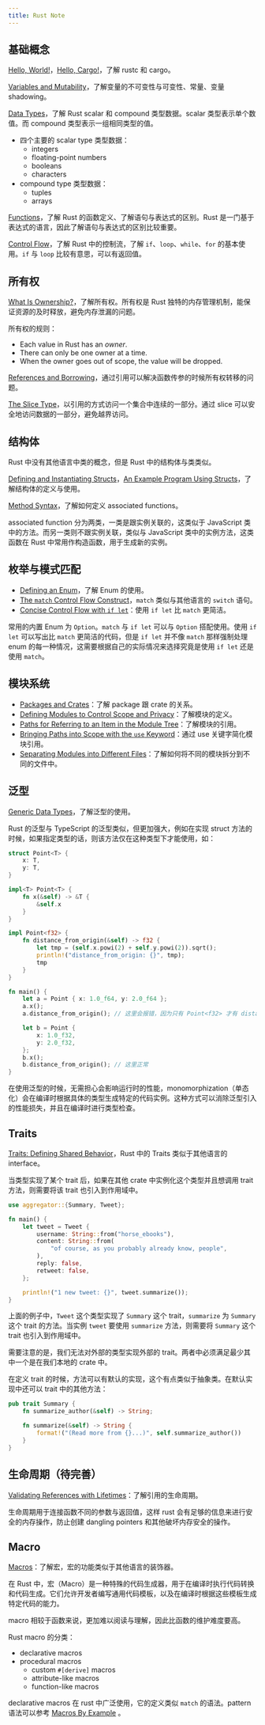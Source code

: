 ```yaml
---
title: Rust Note
---
```

## 基础概念

[Hello, World!](https://doc.rust-lang.org/book/ch01-02-hello-world.html#hello-world)，[Hello, Cargo!](https://doc.rust-lang.org/book/ch01-03-hello-cargo.html#hello-cargo)，了解 rustc 和 cargo。

[Variables and Mutability](https://doc.rust-lang.org/book/ch03-01-variables-and-mutability.html#variables-and-mutability)，了解变量的不可变性与可变性、常量、变量 shadowing。

[Data Types](https://doc.rust-lang.org/book/ch03-02-data-types.html#data-types)，了解 Rust scalar 和 compound 类型数据。scalar 类型表示单个数值。而 compound 类型表示一组相同类型的值。

- 四个主要的 scalar type 类型数据：
	- integers
	- floating-point numbers
	- booleans
	- characters
- compound type 类型数据：
	- tuples
	- arrays

[Functions](https://doc.rust-lang.org/book/ch03-03-how-functions-work.html#functions)，了解 Rust 的函数定义、了解语句与表达式的区别。Rust 是一门基于表达式的语言，因此了解语句与表达式的区别比较重要。

[Control Flow](https://doc.rust-lang.org/book/ch03-05-control-flow.html#control-flow)，了解 Rust 中的控制流，了解 `if`、`loop`、`while`、`for` 的基本使用。`if` 与 `loop` 比较有意思，可以有返回值。

## 所有权

[What Is Ownership?](https://doc.rust-lang.org/book/ch04-01-what-is-ownership.html#what-is-ownership)，了解所有权。所有权是 Rust 独特的内存管理机制，能保证资源的及时释放，避免内存泄漏的问题。

所有权的规则：
- Each value in Rust has an _owner_.
- There can only be one owner at a time.
- When the owner goes out of scope, the value will be dropped.

[References and Borrowing](https://doc.rust-lang.org/book/ch04-02-references-and-borrowing.html#references-and-borrowing)，通过引用可以解决函数传参的时候所有权转移的问题。

[The Slice Type](https://doc.rust-lang.org/book/ch04-03-slices.html#the-slice-type)，以引用的方式访问一个集合中连续的一部分。通过 slice 可以安全地访问数据的一部分，避免越界访问。

## 结构体

Rust 中没有其他语言中类的概念，但是 Rust 中的结构体与类类似。

[Defining and Instantiating Structs](https://doc.rust-lang.org/book/ch05-01-defining-structs.html#defining-and-instantiating-structs)，[An Example Program Using Structs](https://doc.rust-lang.org/book/ch05-02-example-structs.html#an-example-program-using-structs)，了解结构体的定义与使用。

[Method Syntax](https://doc.rust-lang.org/book/ch05-03-method-syntax.html#method-syntax)，了解如何定义 associated functions。

associated function 分为两类，一类是跟实例关联的，这类似于 JavaScript 类中的方法。而另一类则不跟实例关联，类似与 JavaScript 类中的实例方法，这类函数在 Rust 中常用作构造函数，用于生成新的实例。

## 枚举与模式匹配

- [Defining an Enum](https://doc.rust-lang.org/book/ch06-01-defining-an-enum.html#defining-an-enum)，了解 Enum 的使用。
- [The `match` Control Flow Construct](https://doc.rust-lang.org/book/ch06-02-match.html#the-match-control-flow-construct)，`match` 类似与其他语言的 `switch` 语句。
- [Concise Control Flow with `if let`](https://doc.rust-lang.org/book/ch06-03-if-let.html#concise-control-flow-with-if-let)：使用 `if let` 比 `match` 更简洁。

常用的内置 Enum 为 `Option`。`match` 与 `if let` 可以与 `Option` 搭配使用。使用 `if let` 可以写出比 `match` 更简洁的代码，但是 `if let` 并不像 `match` 那样强制处理 enum 的每一种情况，这需要根据自己的实际情况来选择究竟是使用 `if let` 还是使用 `match`。

## 模块系统

- [Packages and Crates](https://doc.rust-lang.org/book/ch07-01-packages-and-crates.html#packages-and-crates)：了解 package 跟 crate 的关系。
- [Defining Modules to Control Scope and Privacy](https://doc.rust-lang.org/book/ch07-02-defining-modules-to-control-scope-and-privacy.html#defining-modules-to-control-scope-and-privacy)：了解模块的定义。
- [Paths for Referring to an Item in the Module Tree](https://doc.rust-lang.org/book/ch07-03-paths-for-referring-to-an-item-in-the-module-tree.html#paths-for-referring-to-an-item-in-the-module-tree)：了解模块的引用。
- [Bringing Paths into Scope with the `use` Keyword](https://doc.rust-lang.org/book/ch07-04-bringing-paths-into-scope-with-the-use-keyword.html#bringing-paths-into-scope-with-the-use-keyword)：通过 use 关键字简化模块引用。
- [Separating Modules into Different Files](https://doc.rust-lang.org/book/ch07-05-separating-modules-into-different-files.html#separating-modules-into-different-files)：了解如何将不同的模块拆分到不同的文件中。

## 泛型

[Generic Data Types](https://doc.rust-lang.org/book/ch10-01-syntax.html#generic-data-types)，了解泛型的使用。

Rust 的泛型与 TypeScript 的泛型类似，但更加强大，例如在实现 struct 方法的时候，如果指定类型的话，则该方法仅在这种类型下才能使用，如：

```rust
struct Point<T> {
    x: T,
    y: T,
}

impl<T> Point<T> {
    fn x(&self) -> &T {
        &self.x
    }
}

impl Point<f32> {
    fn distance_from_origin(&self) -> f32 {
        let tmp = (self.x.powi(2) + self.y.powi(2)).sqrt();
        println!("distance_from_origin: {}", tmp);
        tmp
    }
}

fn main() {
    let a = Point { x: 1.0_f64, y: 2.0_f64 };
    a.x();
    a.distance_from_origin(); // 这里会报错，因为只有 Point<f32> 才有 distance_from_origin 方法

    let b = Point {
        x: 1.0_f32,
        y: 2.0_f32,
    };
    b.x();
    b.distance_from_origin(); // 这里正常
}
```

在使用泛型的时候，无需担心会影响运行时的性能，monomorphization（单态化）会在编译时根据具体的类型生成特定的代码实例。这种方式可以消除泛型引入的性能损失，并且在编译时进行类型检查。

## Traits

[Traits: Defining Shared Behavior](https://doc.rust-lang.org/book/ch10-02-traits.html#traits-defining-shared-behavior)，Rust 中的 Traits 类似于其他语言的 interface。

当类型实现了某个 trait 后，如果在其他 crate 中实例化这个类型并且想调用 trait 方法，则需要将该 trait 也引入到作用域中。

```rust
use aggregator::{Summary, Tweet};

fn main() {
    let tweet = Tweet {
        username: String::from("horse_ebooks"),
        content: String::from(
            "of course, as you probably already know, people",
        ),
        reply: false,
        retweet: false,
    };

    println!("1 new tweet: {}", tweet.summarize());
}
```

上面的例子中，`Tweet` 这个类型实现了 `Summary` 这个 trait，`summarize` 为 `Summary` 这个 trait 的方法。当实例 `tweet` 要使用 `summarize` 方法，则需要将 `Summary` 这个 trait 也引入到作用域中。

需要注意的是，我们无法对外部的类型实现外部的 trait。两者中必须满足最少其中一个是在我们本地的 crate 中。

在定义 trait 的时候，方法可以有默认的实现，这个有点类似于抽象类。在默认实现中还可以 trait 中的其他方法：

```rust
pub trait Summary {
    fn summarize_author(&self) -> String;

    fn summarize(&self) -> String {
        format!("(Read more from {}...)", self.summarize_author())
    }
}
```

## 生命周期（待完善）

[Validating References with Lifetimes](https://doc.rust-lang.org/book/ch10-03-lifetime-syntax.html#validating-references-with-lifetimes)：了解引用的生命周期。

生命周期用于连接函数不同的参数与返回值，这样 rust 会有足够的信息来进行安全的内存操作，防止创建 dangling pointers 和其他破坏内存安全的操作。

## Macro

[Macros](https://doc.rust-lang.org/book/ch19-06-macros.html#macros)：了解宏，宏的功能类似于其他语言的装饰器。

在 Rust 中，宏（Macro）是一种特殊的代码生成器，用于在编译时执行代码转换和代码生成。它们允许开发者编写通用代码模板，以及在编译时根据这些模板生成特定代码的能力。

macro 相较于函数来说，更加难以阅读与理解，因此比函数的维护难度要高。

Rust macro 的分类：
- declarative macros
- procedural macros
	- custom `#[derive]` macros
	- attribute-like macros
	- function-like macros

declarative macros 在 rust 中广泛使用，它的定义类似 `match` 的语法。pattern 语法可以参考 [Macros By Example](https://doc.rust-lang.org/reference/macros-by-example.html#macros-by-example) 。